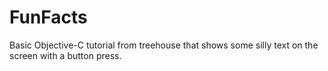 # FunFacts
Basic Objective-C tutorial from treehouse that shows some silly text on the screen with a button press.
